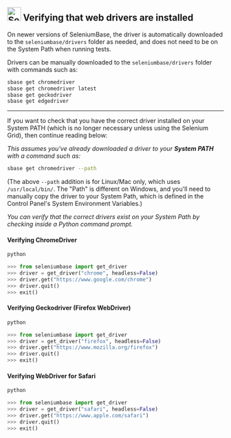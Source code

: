 ## [<img src="https://seleniumbase.io/img/logo6.png" title="SeleniumBase" width="32">](https://github.com/seleniumbase/SeleniumBase/) Verifying that web drivers are installed

On newer versions of SeleniumBase, the driver is automatically downloaded to the ``seleniumbase/drivers`` folder as needed, and does not need to be on the System Path when running tests.

Drivers can be manually downloaded to the ``seleniumbase/drivers`` folder with commands such as:

```bash
sbase get chromedriver
sbase get chromedriver latest
sbase get geckodriver
sbase get edgedriver
```

--------

If you want to check that you have the correct driver installed on your System PATH (which is no longer necessary unless using the Selenium Grid), then continue reading below:

*This assumes you've already downloaded a driver to your **System PATH** with a command such as:*

```bash
sbase get chromedriver --path
```

(The above ``--path`` addition is for Linux/Mac only, which uses ``/usr/local/bin/``. The "Path" is different on Windows, and you'll need to manually copy the driver to your System Path, which is defined in the Control Panel's System Environment Variables.)

*You can verify that the correct drivers exist on your System Path by checking inside a Python command prompt.*

#### Verifying ChromeDriver

```bash
python
```

```python
>>> from seleniumbase import get_driver
>>> driver = get_driver("chrome", headless=False)
>>> driver.get("https://www.google.com/chrome")
>>> driver.quit()
>>> exit()
```

#### Verifying Geckodriver (Firefox WebDriver)

```bash
python
```

```python
>>> from seleniumbase import get_driver
>>> driver = get_driver("firefox", headless=False)
>>> driver.get("https://www.mozilla.org/firefox")
>>> driver.quit()
>>> exit()
```

#### Verifying WebDriver for Safari

```bash
python
```

```python
>>> from seleniumbase import get_driver
>>> driver = get_driver("safari", headless=False)
>>> driver.get("https://www.apple.com/safari")
>>> driver.quit()
>>> exit()
```
